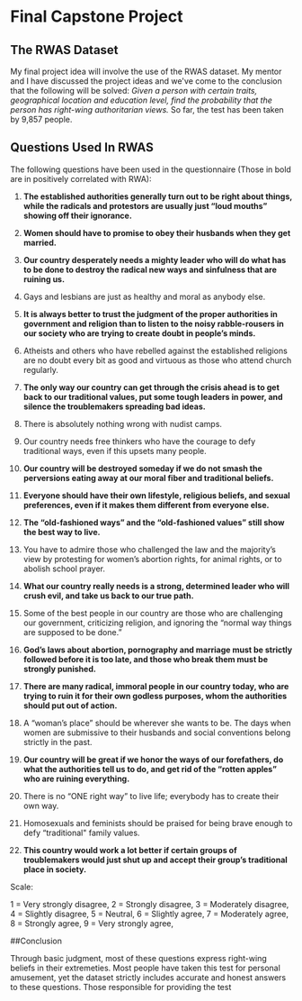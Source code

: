 # Final Capstone Project
## The RWAS Dataset

My final project idea will involve the use of the RWAS dataset. My mentor and I have discussed the project ideas and we've come to the conclusion that the following will be solved: <i> Given a person with certain traits, geographical location and education level, find the probability that the person has right-wing authoritarian views.</i> So far, the test has been taken by 9,857 people. 

## Questions Used In RWAS
The following questions have been used in the questionnaire (Those in bold are in positively correlated with RWA):

 1. <b>The established authorities generally turn out to be right about things, while the radicals and protestors are usually just “loud mouths” showing off their ignorance.</b>  

2. <b>Women should have to promise to obey their husbands when they get married.</b>

3. <b>Our country desperately needs a mighty leader who will do what has to be done to destroy the radical new ways and  sinfulness that are ruining us. </b>

4. Gays and lesbians are just as healthy and moral as anybody else.

5. <b>It is always better to trust the judgment of the proper authorities in government and religion than to listen to the noisy rabble-rousers in our society who are trying to create doubt in people’s minds.</b> 

6. Atheists and others who have rebelled against the established religions are no doubt every bit as good and virtuous as those who attend church regularly.

7. <b>The only way our country can get through the crisis ahead is to get back to our traditional values, put some tough leaders in power, and silence the troublemakers spreading bad ideas.</b>

8. There is absolutely nothing wrong with nudist camps.
 
9. Our country needs free thinkers who have the courage to defy traditional ways, even if this upsets many people.

10. <b>Our country will be destroyed someday if we do not smash the perversions eating away at our moral fiber and traditional beliefs.</b>

11. <b>Everyone should have their own lifestyle, religious beliefs, and sexual preferences, even if it makes them different from everyone else.</b>

12. <b>The “old-fashioned ways” and the “old-fashioned values” still show the best way to live.</b>

13. You have to admire those who challenged the law and the majority’s view by protesting for women’s abortion rights, for animal rights, or to abolish school prayer. 

14. <b>What our country really needs is a strong, determined leader who will crush evil, and take us back to our true path.</b> 
 
15. Some of the best people in our country are those who are challenging our government, criticizing religion, and ignoring the “normal way things are supposed to be done.”

16. <b>God’s laws about abortion, pornography and marriage must be strictly followed before it is too late, and those who break them must be strongly punished. </b>

17. <b>There are many radical, immoral people in our country today, who are trying to ruin it for their own godless purposes, whom the authorities should put out of action.</b>

18. A “woman’s place” should be wherever she wants to be.  The days when women are submissive to their husbands and social conventions belong strictly in the past.

19. <b>Our country will be great if we honor the ways of our forefathers, do what the authorities tell us to do, and get rid  of the “rotten apples” who are ruining everything.</b>

20. There is no “ONE right way” to live life; everybody has to create their own way.
 
21. Homosexuals and feminists should be praised for being brave enough to defy “traditional" family values.

22. <b>This country would work a lot better if certain groups of troublemakers would just shut up and accept their group’s traditional place in society.</b>

Scale:

1 = Very strongly disagree,
2 = Strongly disagree,
3 = Moderately disagree,
4 = Slightly disagree,
5 = Neutral,
6 = Slightly agree,
7 = Moderately agree,
8 = Strongly agree,
9 = Very strongly agree,
                        

##Conclusion

Through basic judgment, most of these questions express right-wing beliefs in their extremeties. Most people have taken this test for personal amusement, yet the dataset strictly includes accurate and honest answers to these questions. Those responsible for providing the test 




